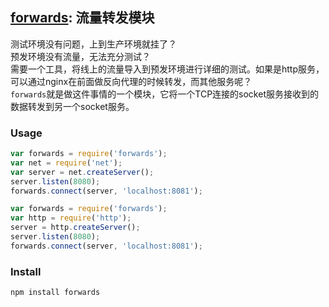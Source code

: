 ## [forwards](https://github.com/dead-horse/forwards): 流量转发模块   
测试环境没有问题，上到生产环境就挂了？   
预发环境没有流量，无法充分测试？   
需要一个工具，将线上的流量导入到预发环境进行详细的测试。如果是http服务，可以通过nginx在前面做反向代理的时候转发，而其他服务呢？   
`forwards`就是做这件事情的一个模块，它将一个TCP连接的socket服务接收到的数据转发到另一个socket服务。   
### Usage   

```js
var forwards = require('forwards');
var net = require('net');
var server = net.createServer();
server.listen(8080);
forwards.connect(server, 'localhost:8081');
```

```js
var forwards = require('forwards');
var http = require('http');
server = http.createServer();
server.listen(8080);
forwards.connect(server, 'localhost:8081');
```

### Install   

```
npm install forwards
```

